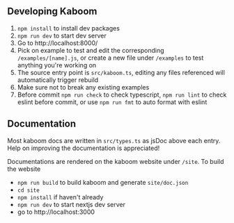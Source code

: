 ## Developing Kaboom

1. `npm install` to install dev packages
1. `npm run dev` to start dev server
1. Go to http://localhost:8000/
1. Pick on example to test and edit the corresponding `/examples/[name].js`, or create a new file under `/examples` to test anything you're working on
1. The source entry point is `src/kaboom.ts`, editing any files referenced will automatically trigger rebuild
1. Make sure not to break any existing examples
1. Before commit `npm run check` to check typescript, `npm run lint` to check eslint before commit, or use `npm run fmt` to auto format with eslint

## Documentation

Most kaboom docs are written in `src/types.ts` as jsDoc above each entry. Help on improving the documentation is appreciated!

Documentations are rendered on the kaboom website under `/site`. To build the website

- `npm run build` to build kaboom and generate `site/doc.json`
- `cd site`
- `npm install` if haven't already
- `npm run dev` to start nextjs dev server
- go to http://localhost:3000

